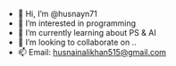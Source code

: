 - 👋 Hi, I’m @husnayn71
- 👀 I’m interested in programming 
- 🌱 I’m currently learning about PS & AI
- 💞️ I’m looking to collaborate on ..
- 📫 Email: husnainalikhan515@gmail.com

<!---
husnayn71/husnayn71 is a ✨ special ✨ repository because its `README.md` (this file) appears on your GitHub profile.
You can click the Preview link to take a look at your changes.
--->
